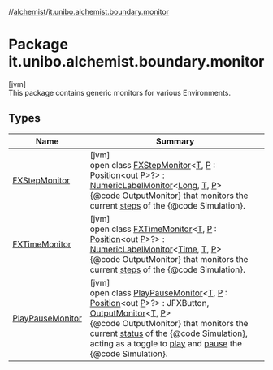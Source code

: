 //[alchemist](../../index.md)/[it.unibo.alchemist.boundary.monitor](index.md)

# Package it.unibo.alchemist.boundary.monitor

[jvm]\
This package contains generic monitors for various Environments.

## Types

| Name | Summary |
|---|---|
| [FXStepMonitor](-f-x-step-monitor/index.md) | [jvm]<br>open class [FXStepMonitor](-f-x-step-monitor/index.md)<[T](-f-x-step-monitor/index.md), [P](-f-x-step-monitor/index.md) : [Position](../it.unibo.alchemist.model.interfaces/-position/index.md)<out [P](../it.unibo.alchemist.boundary.interfaces/-draw-command/index.md)>?> : [NumericLabelMonitor](../it.unibo.alchemist.boundary.monitor.generic/-numeric-label-monitor/index.md)<[Long](https://docs.oracle.com/javase/8/docs/api/java/lang/Long.html), [T](https://docs.oracle.com/javase/8/docs/api/java/util/function/BiConsumer.html), [P](../it.unibo.alchemist.boundary.interfaces/-draw-command/index.md)> <br>{@code OutputMonitor} that monitors the current [steps](../it.unibo.alchemist.core.interfaces/-simulation/get-step.md) of the {@code Simulation}. |
| [FXTimeMonitor](-f-x-time-monitor/index.md) | [jvm]<br>open class [FXTimeMonitor](-f-x-time-monitor/index.md)<[T](-f-x-time-monitor/index.md), [P](-f-x-time-monitor/index.md) : [Position](../it.unibo.alchemist.model.interfaces/-position/index.md)<out [P](../it.unibo.alchemist.boundary.interfaces/-draw-command/index.md)>?> : [NumericLabelMonitor](../it.unibo.alchemist.boundary.monitor.generic/-numeric-label-monitor/index.md)<[Time](../it.unibo.alchemist.model.interfaces/-time/index.md), [T](https://docs.oracle.com/javase/8/docs/api/java/util/function/BiConsumer.html), [P](../it.unibo.alchemist.boundary.interfaces/-draw-command/index.md)> <br>{@code OutputMonitor} that monitors the current [steps](../it.unibo.alchemist.core.interfaces/-simulation/get-step.md) of the {@code Simulation}. |
| [PlayPauseMonitor](-play-pause-monitor/index.md) | [jvm]<br>open class [PlayPauseMonitor](-play-pause-monitor/index.md)<[T](-play-pause-monitor/index.md), [P](-play-pause-monitor/index.md) : [Position](../it.unibo.alchemist.model.interfaces/-position/index.md)<out [P](../it.unibo.alchemist.boundary.interfaces/-draw-command/index.md)>?> : JFXButton, [OutputMonitor](../it.unibo.alchemist.boundary.interfaces/-output-monitor/index.md)<[T](https://docs.oracle.com/javase/8/docs/api/java/util/function/BiConsumer.html), [P](../it.unibo.alchemist.boundary.interfaces/-draw-command/index.md)> <br>{@code OutputMonitor} that monitors the current [status](../it.unibo.alchemist.core.interfaces/-status/index.md) of the {@code Simulation}, acting as a toggle to [play](../it.unibo.alchemist.core.interfaces/-simulation/play.md) and [pause](../it.unibo.alchemist.core.interfaces/-simulation/pause.md) the {@code Simulation}. |
